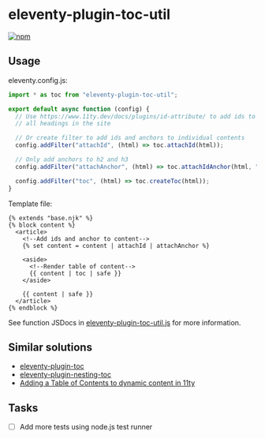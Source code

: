 # eleventy-plugin-toc-util

[![npm](https://img.shields.io/npm/v/eleventy-plugin-toc-util?style=for-the-badge)](https://www.npmjs.com/package/eleventy-plugin-toc-util)

## Usage

eleventy.config.js:

```javascript
import * as toc from "eleventy-plugin-toc-util";

export default async function (config) {
  // Use https://www.11ty.dev/docs/plugins/id-attribute/ to add ids to
  // all headings in the site

  // Or create filter to add ids and anchors to individual contents
  config.addFilter("attachId", (html) => toc.attachId(html));

  // Only add anchors to h2 and h3
  config.addFilter("attachAnchor", (html) => toc.attachIdAnchor(html, "h2,h3"));

  config.addFilter("toc", (html) => toc.createToc(html));
}
```

Template file:

```nunjucks
{% extends "base.njk" %}
{% block content %}
  <article>
    <!--Add ids and anchor to content-->
    {% set content = content | attachId | attachAnchor %}

    <aside>
      <!--Render table of content-->
      {{ content | toc | safe }}
    </aside>

    {{ content | safe }}
  </article>
{% endblock %}
```

See function JSDocs in [eleventy-plugin-toc-util.js](https://github.com/carlbernal/eleventy-plugin-toc-util/blob/main/toc-util.js) for more information.

## Similar solutions

- [eleventy-plugin-toc](https://github.com/jdsteinbach/eleventy-plugin-toc)
- [eleventy-plugin-nesting-toc](https://github.com/JordanShurmer/eleventy-plugin-nesting-toc)
- [Adding a Table of Contents to dynamic content in 11ty](https://stevenwoodson.com/blog/adding-a-table-of-contents-to-dynamic-content-in-11ty/)

## Tasks

- [ ] Add more tests using node.js test runner

